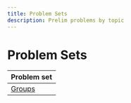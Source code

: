 ```yaml
---
title: Problem Sets
description: Prelim problems by topic
---
```


Problem Sets
============

| Problem set |
|-------------|
| [Groups](./groups.html)            |

